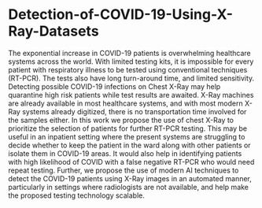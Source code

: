 # Detection-of-COVID-19-Using-X-Ray-Datasets

The exponential increase in COVID-19 patients is overwhelming healthcare systems across the world. With limited testing kits, it is impossible for every patient with respiratory illness to be tested using conventional techniques (RT-PCR). The tests also have long turn-around time, and limited sensitivity. Detecting possible COVID-19 infections on Chest X-Ray may help quarantine high risk patients while test results are awaited. X-Ray machines are already available in most healthcare systems, and with most modern X-Ray systems already digitized, there is no transportation time involved for the samples either. In this work we propose the use of chest X-Ray to prioritize the selection of patients for further RT-PCR testing. This may be useful in an inpatient setting where the present systems are struggling to decide whether to keep the patient in the ward along with other patients or isolate them in COVID-19 areas. It would also help in identifying patients with high likelihood of COVID with a false negative RT-PCR who would need repeat testing. Further, we propose the use of modern AI techniques to detect the COVID-19 patients using X-Ray images in an automated manner, particularly in settings where radiologists are not available, and help make the proposed testing technology scalable.
